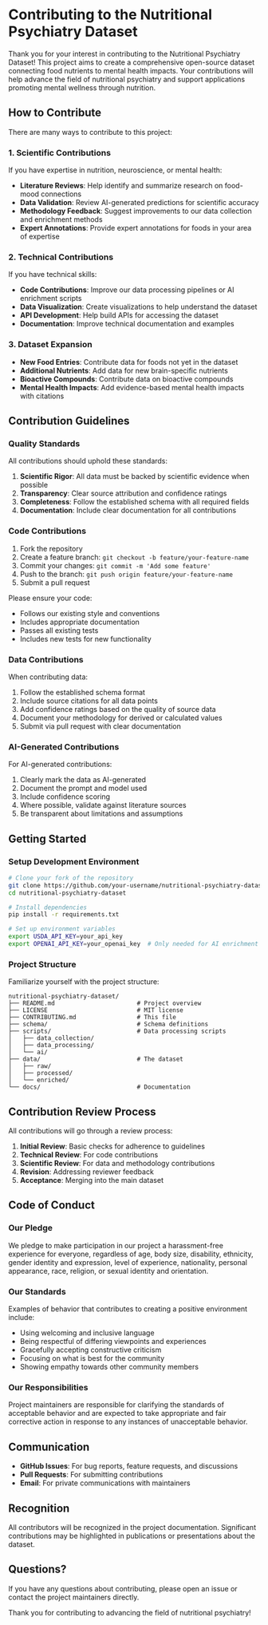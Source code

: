 # Contributing to the Nutritional Psychiatry Dataset

Thank you for your interest in contributing to the Nutritional Psychiatry Dataset! This project aims to create a comprehensive open-source dataset connecting food nutrients to mental health impacts. Your contributions will help advance the field of nutritional psychiatry and support applications promoting mental wellness through nutrition.

## How to Contribute

There are many ways to contribute to this project:

### 1. Scientific Contributions

If you have expertise in nutrition, neuroscience, or mental health:

- **Literature Reviews**: Help identify and summarize research on food-mood connections
- **Data Validation**: Review AI-generated predictions for scientific accuracy
- **Methodology Feedback**: Suggest improvements to our data collection and enrichment methods
- **Expert Annotations**: Provide expert annotations for foods in your area of expertise

### 2. Technical Contributions

If you have technical skills:

- **Code Contributions**: Improve our data processing pipelines or AI enrichment scripts
- **Data Visualization**: Create visualizations to help understand the dataset
- **API Development**: Help build APIs for accessing the dataset
- **Documentation**: Improve technical documentation and examples

### 3. Dataset Expansion

- **New Food Entries**: Contribute data for foods not yet in the dataset
- **Additional Nutrients**: Add data for new brain-specific nutrients
- **Bioactive Compounds**: Contribute data on bioactive compounds
- **Mental Health Impacts**: Add evidence-based mental health impacts with citations

## Contribution Guidelines

### Quality Standards

All contributions should uphold these standards:

1. **Scientific Rigor**: All data must be backed by scientific evidence when possible
2. **Transparency**: Clear source attribution and confidence ratings
3. **Completeness**: Follow the established schema with all required fields
4. **Documentation**: Include clear documentation for all contributions

### Code Contributions

1. Fork the repository
2. Create a feature branch: `git checkout -b feature/your-feature-name`
3. Commit your changes: `git commit -m 'Add some feature'`
4. Push to the branch: `git push origin feature/your-feature-name`
5. Submit a pull request

Please ensure your code:
- Follows our existing style and conventions
- Includes appropriate documentation
- Passes all existing tests
- Includes new tests for new functionality

### Data Contributions

When contributing data:

1. Follow the established schema format
2. Include source citations for all data points
3. Add confidence ratings based on the quality of source data
4. Document your methodology for derived or calculated values
5. Submit via pull request with clear documentation

### AI-Generated Contributions

For AI-generated contributions:

1. Clearly mark the data as AI-generated
2. Document the prompt and model used
3. Include confidence scoring
4. Where possible, validate against literature sources
5. Be transparent about limitations and assumptions

## Getting Started

### Setup Development Environment

```bash
# Clone your fork of the repository
git clone https://github.com/your-username/nutritional-psychiatry-dataset.git
cd nutritional-psychiatry-dataset

# Install dependencies
pip install -r requirements.txt

# Set up environment variables
export USDA_API_KEY=your_api_key
export OPENAI_API_KEY=your_openai_key  # Only needed for AI enrichment
```

### Project Structure

Familiarize yourself with the project structure:

```
nutritional-psychiatry-dataset/
├── README.md                       # Project overview
├── LICENSE                         # MIT license
├── CONTRIBUTING.md                 # This file
├── schema/                         # Schema definitions
├── scripts/                        # Data processing scripts
│   ├── data_collection/           
│   ├── data_processing/            
│   └── ai/                         
├── data/                           # The dataset
│   ├── raw/                       
│   ├── processed/                  
│   └── enriched/                   
└── docs/                           # Documentation
```

## Contribution Review Process

All contributions will go through a review process:

1. **Initial Review**: Basic checks for adherence to guidelines
2. **Technical Review**: For code contributions
3. **Scientific Review**: For data and methodology contributions
4. **Revision**: Addressing reviewer feedback
5. **Acceptance**: Merging into the main dataset

## Code of Conduct

### Our Pledge

We pledge to make participation in our project a harassment-free experience for everyone, regardless of age, body size, disability, ethnicity, gender identity and expression, level of experience, nationality, personal appearance, race, religion, or sexual identity and orientation.

### Our Standards

Examples of behavior that contributes to creating a positive environment include:

* Using welcoming and inclusive language
* Being respectful of differing viewpoints and experiences
* Gracefully accepting constructive criticism
* Focusing on what is best for the community
* Showing empathy towards other community members

### Our Responsibilities

Project maintainers are responsible for clarifying the standards of acceptable behavior and are expected to take appropriate and fair corrective action in response to any instances of unacceptable behavior.

## Communication

- **GitHub Issues**: For bug reports, feature requests, and discussions
- **Pull Requests**: For submitting contributions
- **Email**: For private communications with maintainers

## Recognition

All contributors will be recognized in the project documentation. Significant contributions may be highlighted in publications or presentations about the dataset.

## Questions?

If you have any questions about contributing, please open an issue or contact the project maintainers directly.

Thank you for contributing to advancing the field of nutritional psychiatry!
